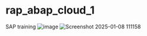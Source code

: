 # rap_abap_cloud_1
SAP training
![image](https://github.com/user-attachments/assets/52b6835f-07d1-4c3c-a49c-21857617cea9)
![Screenshot 2025-01-08 111158](https://github.com/user-attachments/assets/a15a9650-00b6-4dc8-8e8c-e2f6edfadcb8)


